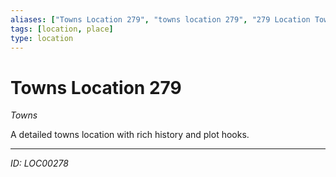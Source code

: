 ```yaml
---
aliases: ["Towns Location 279", "towns location 279", "279 Location Towns"]
tags: [location, place]
type: location
---
```


# Towns Location 279

*Towns*

A detailed towns location with rich history and plot hooks.

---
*ID: LOC00278*